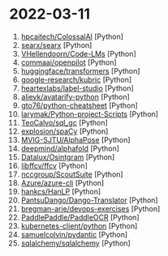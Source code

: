 # 2022-03-11

1. [hpcaitech/ColossalAI](https://github.com/hpcaitech/ColossalAI "Colossal-AI: A Unified Deep Learning System for Large-Scale Parallel Training") [Python]
2. [searx/searx](https://github.com/searx/searx "Privacy-respecting metasearch engine") [Python]
3. [VHellendoorn/Code-LMs](https://github.com/VHellendoorn/Code-LMs "Guide to using pre-trained large language models of source code") [Python]
4. [commaai/openpilot](https://github.com/commaai/openpilot "openpilot is an open source driver assistance system. openpilot performs the functions of Automated Lane Centering and Adaptive Cruise Control for over 150 supported car makes and models.") [Python]
5. [huggingface/transformers](https://github.com/huggingface/transformers "🤗 Transformers: State-of-the-art Machine Learning for Pytorch, TensorFlow, and JAX.") [Python]
6. [google-research/kubric](https://github.com/google-research/kubric "A data generation pipeline for creating semi-realistic synthetic multi-object videos with rich annotations such as instance segmentation masks, depth maps, and optical flow.") [Python]
7. [heartexlabs/label-studio](https://github.com/heartexlabs/label-studio "Label Studio is a multi-type data labeling and annotation tool with standardized output format") [Python]
8. [alievk/avatarify-python](https://github.com/alievk/avatarify-python "Avatars for Zoom, Skype and other video-conferencing apps.") [Python]
9. [gto76/python-cheatsheet](https://github.com/gto76/python-cheatsheet "Comprehensive Python Cheatsheet") [Python]
10. [larymak/Python-project-Scripts](https://github.com/larymak/Python-project-Scripts "This repositories contains a list of python scripts projects from beginner level advancing slowly. More code snippets to be added soon. feel free to clone this repo") [Python]
11. [TeoCalvo/sql_gc](https://github.com/TeoCalvo/sql_gc "Curso de SQL do Zero com dados da Gamers Club") [Python]
12. [explosion/spaCy](https://github.com/explosion/spaCy "💫 Industrial-strength Natural Language Processing (NLP) in Python") [Python]
13. [MVIG-SJTU/AlphaPose](https://github.com/MVIG-SJTU/AlphaPose "Real-Time and Accurate Full-Body Multi-Person Pose Estimation&Tracking System") [Python]
14. [deepmind/alphafold](https://github.com/deepmind/alphafold "Open source code for AlphaFold.") [Python]
15. [Datalux/Osintgram](https://github.com/Datalux/Osintgram "Osintgram is a OSINT tool on Instagram. It offers an interactive shell to perform analysis on Instagram account of any users by its nickname") [Python]
16. [libffcv/ffcv](https://github.com/libffcv/ffcv "FFCV: Fast Forward Computer Vision (and other ML workloads!)") [Python]
17. [nccgroup/ScoutSuite](https://github.com/nccgroup/ScoutSuite "Multi-Cloud Security Auditing Tool") [Python]
18. [Azure/azure-cli](https://github.com/Azure/azure-cli "Azure Command-Line Interface") [Python]
19. [hankcs/HanLP](https://github.com/hankcs/HanLP "中文分词 词性标注 命名实体识别 依存句法分析 成分句法分析 语义依存分析 语义角色标注 指代消解 风格转换 语义相似度 新词发现 关键词短语提取 自动摘要 文本分类聚类 拼音简繁转换 自然语言处理") [Python]
20. [PantsuDango/Dango-Translator](https://github.com/PantsuDango/Dango-Translator "团子翻译器 —— 个人兴趣制作的一款基于OCR技术的翻译器") [Python]
21. [bregman-arie/devops-exercises](https://github.com/bregman-arie/devops-exercises "Linux, Jenkins, AWS, SRE, Prometheus, Docker, Python, Ansible, Git, Kubernetes, Terraform, OpenStack, SQL, NoSQL, Azure, GCP, DNS, Elastic, Network, Virtualization. DevOps Interview Questions") [Python]
22. [PaddlePaddle/PaddleOCR](https://github.com/PaddlePaddle/PaddleOCR "Awesome multilingual OCR toolkits based on PaddlePaddle (practical ultra lightweight OCR system, support 80+ languages recognition, provide data annotation and synthesis tools, support training and deployment among server, mobile, embedded and IoT devices)") [Python]
23. [kubernetes-client/python](https://github.com/kubernetes-client/python "Official Python client library for kubernetes") [Python]
24. [samuelcolvin/pydantic](https://github.com/samuelcolvin/pydantic "Data parsing and validation using Python type hints") [Python]
25. [sqlalchemy/sqlalchemy](https://github.com/sqlalchemy/sqlalchemy "The Database Toolkit for Python") [Python]
